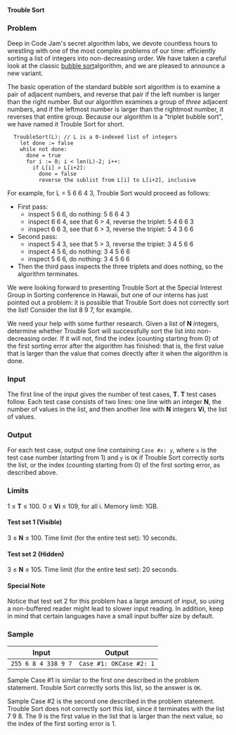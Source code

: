 #### Trouble Sort

### Problem

Deep in Code Jam's secret algorithm labs, we devote countless hours to wrestling with one of the most complex problems of our time: efficiently sorting a list of integers into non-decreasing order. We have taken a careful look at the classic [bubble sort](https://en.wikipedia.org/wiki/Bubble_sort)algorithm, and we are pleased to announce a new variant.

The basic operation of the standard bubble sort algorithm is to examine a pair of adjacent numbers, and reverse that pair if the left number is larger than the right number. But our algorithm examines a group of *three* adjacent numbers, and if the leftmost number is larger than the rightmost number, it reverses that entire group. Because our algorithm is a "triplet bubble sort", we have named it Trouble Sort for short.

```
  TroubleSort(L): // L is a 0-indexed list of integers
    let done := false
    while not done:
      done = true
      for i := 0; i < len(L)-2; i++:
        if L[i] > L[i+2]:
          done = false
          reverse the sublist from L[i] to L[i+2], inclusive

```

For example, for L = 5 6 6 4 3, Trouble Sort would proceed as follows:

- First pass:
  - inspect 5 6 6, do nothing: 5 6 6 4 3
  - inspect 6 6 4, see that 6 > 4, reverse the triplet: 5 4 6 6 3
  - inspect 6 6 3, see that 6 > 3, reverse the triplet: 5 4 3 6 6
- Second pass:
  - inspect 5 4 3, see that 5 > 3, reverse the triplet: 3 4 5 6 6
  - inspect 4 5 6, do nothing: 3 4 5 6 6
  - inspect 5 6 6, do nothing: 3 4 5 6 6
- Then the third pass inspects the three triplets and does nothing, so the algorithm terminates.

We were looking forward to presenting Trouble Sort at the Special Interest Group in Sorting conference in Hawaii, but one of our interns has just pointed out a problem: it is possible that Trouble Sort does not correctly sort the list! Consider the list 8 9 7, for example.

We need your help with some further research. Given a list of **N** integers, determine whether Trouble Sort will successfully sort the list into non-decreasing order. If it will not, find the index (counting starting from 0) of the first sorting error after the algorithm has finished: that is, the first value that is larger than the value that comes directly after it when the algorithm is done.

### Input

The first line of the input gives the number of test cases, **T**. **T** test cases follow. Each test case consists of two lines: one line with an integer **N**, the number of values in the list, and then another line with **N** integers **Vi**, the list of values.

### Output

For each test case, output one line containing `Case #x: y`, where `x` is the test case number (starting from 1) and `y` is `OK` if Trouble Sort correctly sorts the list, or the index (counting starting from 0) of the first sorting error, as described above.

### Limits

1 ≤ **T** ≤ 100.
0 ≤ **Vi** ≤ 109, for all i.
Memory limit: 1GB.

#### Test set 1 (Visible)

3 ≤ **N** ≤ 100.
Time limit (for the entire test set): 10 seconds.

#### Test set 2 (Hidden)

3 ≤ **N** ≤ 105.
Time limit (for the entire test set): 20 seconds.

#### Special Note

Notice that test set 2 for this problem has a large amount of input, so using a non-buffered reader might lead to slower input reading. In addition, keep in mind that certain languages have a small input buffer size by default.

### Sample

| Input               | Output                  |
| ------------------- | ----------------------- |
| `255 6 8 4 338 9 7` | `Case #1: OKCase #2: 1` |

Sample Case #1 is similar to the first one described in the problem statement. Trouble Sort correctly sorts this list, so the answer is `OK`.

Sample Case #2 is the second one described in the problem statement. Trouble Sort does not correctly sort this list, since it terminates with the list 7 9 8. The 9 is the first value in the list that is larger than the next value, so the index of the first sorting error is 1.